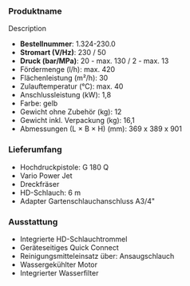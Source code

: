 ### Produktname
Description
- **Bestellnummer**: 1.324-230.0 
- **Stromart (V/Hz)**: 230 / 50
- **Druck (bar/MPa)**: 20 - max. 130 / 2 - max. 13 
- Fördermenge (l/h): max. 420
- Flächenleistung (m²/h): 30
- Zulauftemperatur (°C): max. 40
- Anschlussleistung (kW): 1,8
- Farbe: gelb
- Gewicht ohne Zubehör (kg): 12
- Gewicht inkl. Verpackung (kg): 16,1
- Abmessungen (L × B × H) (mm): 369 x 389 x 901 
### Lieferumfang

- Hochdruckpistole: G 180 Q
- Vario Power Jet
- Dreckfräser
- HD-Schlauch: 6 m
- Adapter Gartenschlauchanschluss A3/4" 

### Ausstattung

- Integrierte HD-Schlauchtrommel
- Geräteseitiges Quick Connect
- Reinigungsmittel­einsatz über: Ansaugschlauch
- Wassergekühlter Motor
- Integrierter Wasserfilter
